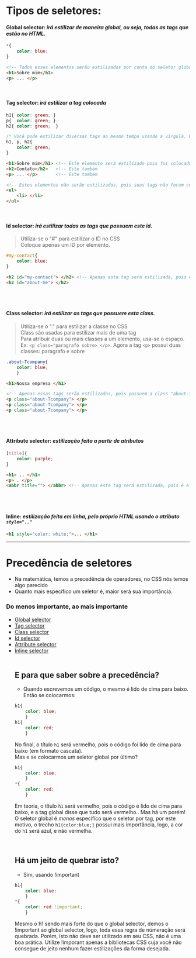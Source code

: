 # Tipos de seletores:  


<span id="global"> </span>

#### __Global selector:__ _irá estilizar de maneira global, ou seja, todas as tags que estão no HTML._

```css
*{
    color: blue;
} 
```
```html
<!-- Todos esses elementos serão estilizados por conta do seletor global (*).. Independente de qual seja o elemento. -->
<h1>Sobre mim</h1>
<p> ... </p>

```


</br>

<span id="tag"> </span>

#### __Tag selector:__ _irá estilizar a tag colocada_
```css
h1{ color: green; } 
p{  color: green; } 
h2{ color: green;  }  

/* Você pode estilizar diversas tags ao mesmo tempo usando a vírgula. Por exemplo.: */
h1, p, h2{
    color: green;
}
```
```html
<h1>Sobre mim</h1> <!-- Este elemento será estilizado pois foi colocado no CSS -->
<h2>Contato</h2>   <!-- Este também                                            -->       
<p> ... </p>       <!-- Este também                                            -->

<!-- Estes elementos não serão estilizados, pois suas tags não foram colocados no CSS    -->
<ul> 
    <li> </li>
</ul>
```


</br>

<span id="id"> </span>

#### __Id selector:__ _irá estilizar todas as tags que possuem este id._

> Utiliza-se o "#" para estilizar o ID no CSS </br>
> Coloque apenas um ID por elemento. 
```css
#my-contact{
    color: blue;
}
```
```html
<h2 id="my-contact"> </h2> <!-- Apenas esta tag será estilizada, pois é a tag que possui o id "my-contact" -->
<h2 id="about-me"> </h2>
```


</br>
</br>


<span id="class"> </span>

#### __Class selector:__ _irá estilizar as tags que possuem esta class._

> Utiliza-se o "." para estilizar a classe no CSS </br>
> Class são usadas para estilizar mais de uma tag </br>
> Para atribuir duas ou mais classes a um elemento, usa-se o espaço. Ex: `<p class="paragrafo sobre> </p>`. Agora a tag `<p>` possui duas classes: paragrafo e sobre
```css
.about-Tcompany{
    color: blue;
    }
```
```html
<h1>Nossa empresa </h1>

<!-- Apenas essas tags serão estilizadas, pois possuem a class "about-Tcompany" -->
<p class="about-Tcompany"> </p>
<p class="about-Tcompany"> </p>
<p class="about-Tcompany"> </p>
```


</br>
</br>


<span id="attribute"> </span>

#### __Attribute selector:__ _estilização feita a partir de atributos_
```css
[title]{
    color: purple;
} 
```
```html
<h1> .. </h1>
<p> . </p>
<abbr title=""> </abbr> <!-- Apenas esta tag será estilizada, pois é a única que possui o atributo "title" -->
```


</br>
</br>

<span id="inline"> </span>

#### __Inline:__ _estilização feita em linha, pelo próprio HTML usando o atributo `style=".."`_
```html
<h1 style="color: white;">... </h1>
```
____________________________________________________________________

# Precedência de seletores
- Na matemática, temos a precedência de operadores, no CSS nós temos algo parecido
- Quanto mais específico um seletor é, maior será sua importância.
### Do menos importante, ao mais importante
<ul type="square">
<li><a href="#global">Global selector</a> </li>
<li><a href="#tag">Tag selector</a>  </li>
<li><a href="#class">Class selector</a>   </li>
<li><a href="#id">Id selector</a>  </li>
<li><a href="#attribute">Attribute selector</a>  </li>
<li><a href="#inline">Inline selector</a>  </li>
</ol>

</br> 

## E para que saber sobre a precedência?
- Quando escrevemos um código, o mesmo é lido de cima para baixo. Então se colocarmos: 
```css
h1{
    color: blue; 
    }
h1{
    color: red; 
    }
```

No final, o título `h1` será vermelho, pois o código foi lido de cima para baixo (em formato cascata). </br>
Mas e se colocarmos um seletor global por último?  
```css
h1{
    color: blue;
    }
*{
    color: red;
    }
```
Em teoria, o título `h1` será vermelho, pois o código é lido de cima para baixo, e a tag global disse que tudo será vermelho.. Mas há um porém!
O seletor global é _menos_ especifíco que o seletor por tag, por este motivo, o trecho `h1{color:blue;}` possui mais importância, logo, a cor do `h1` será azul, e não vermelha. 

</br>

## Há um jeito de quebrar isto? 
* Sim, usando !important 
```css
h1{
    color: blue;
    }
*{
    color: red !important; 
    }
```

Mesmo o h1 sendo mais forte do que o global selector, demos o !important ao global selector, logo, 
toda essa regra de númeração será quebrada. 
Porém, isto não deve ser utilizado em seu CSS, não é uma boa prática.
Utilize !imporant apenas a bibliotecas CSS cuja você não consegue de jeito nenhum fazer estilizações da forma desejada.